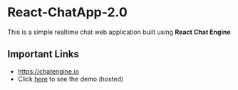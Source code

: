 # React-ChatApp-2.0

This is a simple realtime chat web application built using <strong>React Chat Engine</strong>

## Important Links
* <a href="https://chatengine.io/">https://chatengine.io</a>
* Click <a href="https://santanuchatapp.netlify.app/">here</a> to see the demo (hosted)
